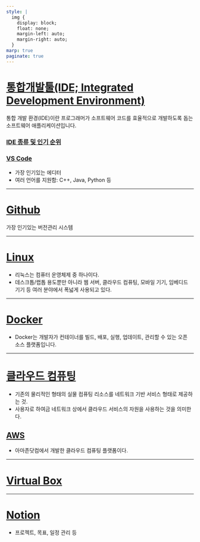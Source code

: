 ```yaml
---
style: |
  img {
    display: block;
    float: none;
    margin-left: auto;
    margin-right: auto;
  }
marp: true
paginate: true
---
```

# [통합개발툴(IDE; Integrated Development Environment)](https://aws.amazon.com/ko/what-is/ide/)
통합 개발 환경(IDE)이란 프로그래머가 소프트웨어 코드를 효율적으로 개발하도록 돕는 소프트웨어 애플리케이션입니다. 

### [IDE 종류 및 인기 순위](https://www.snugarchive.com/blog/best-ide-text-editors/)
### [VS Code](./vscode.md) 
  - 가장 인기있는 에디터 
  - 여러 언어를 지원함: C++, Java, Python 등

---
# [Github](./github/README.md)
가장 인기있는 버전관리 시스템 

---
# [Linux](./linux/README.md)
- 리눅스는 컴퓨터 운영체제 중 하나이다.
- 데스크톱/랩톱 용도뿐만 아니라 웹 서버, 클라우드 컴퓨팅, 모바일 기기, 임베디드 기기 등 여러 분야에서 폭넓게 사용되고 있다.


---
# [Docker](./docker/README.md)
- Docker는 개발자가 컨테이너를 빌드, 배포, 실행, 업데이트, 관리할 수 있는 오픈 소스 플랫폼입니다. 

---
# [클라우드 컴퓨팅](https://aws.amazon.com/ko/what-is-cloud-computing/)
- 기존의 물리적인 형태의 실물 컴퓨팅 리소스를 네트워크 기반 서비스 형태로 제공하는 것.
- 사용자로 하여금 네트워크 상에서 클라우드 서비스의 자원을 사용하는 것을 의미한다.

## [AWS](./aws/README.md)
- 아마존닷컴에서 개발한 클라우드 컴퓨팅 플랫폼이다.

---
# [Virtual Box](./virtual_box.md)

---
# [Notion](https://www.youtube.com/watch?v=RV-3v95fTgM)
- 프로젝트, 목표, 일정 관리 등 

